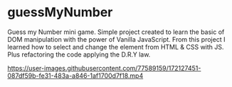 # guessMyNumber
Guess my Number mini game.  Simple project created to learn the basic of DOM manipulation with the power of Vanilla JavaScript. From this project I learned how to select and change the element from HTML &amp; CSS with JS. Plus refactoring the code applying the D.R.Y law. 


https://user-images.githubusercontent.com/77589159/172127451-087df59b-fe31-483a-a846-1af1700d7f18.mp4

